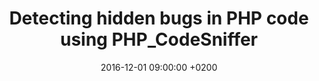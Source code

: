 ---
title: "Detecting hidden bugs in PHP code using PHP_CodeSniffer"
excerpt: >
  Although PHP serves us well as a programming language, we cannot deny that some of its behavior can be very 
  surprising, which can easily lead to hidden bugs. In this post we will look into two potential pitfalls in PHP, 
  and how these can be detected and avoided using our open-sourced collection of sniffs for PHP_CodeSniffer.
date: 2016-12-01 09:00:00 +0200
external:
  url: https://www.moxio.com/blog/10/detecting-hidden-bugs-in-php-code-using-php-codesniffer
  location: moxio.com
---